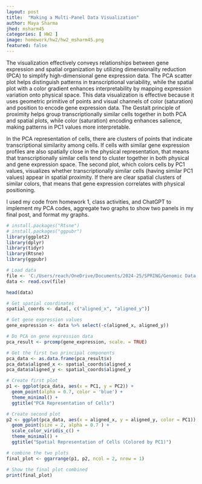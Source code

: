 ```yaml
---
layout: post
title:  "Making a Multi-Panel Data Visualization"
author: Maya Sharma
jhed: msharm45
categories: [ HW2 ]
image: homework/hw2/hw2_msharm45.png
featured: false
---
```


The visualization effectively conveys relationships between gene expression and spatial organization by utilizing dimensionality reduction (PCA) to
simplify high-dimensional gene expression data. The PCA scatter plot helps distinguish patterns in transcriptional variability, while the spatial 
plot with a color gradient enhances interpretability by mapping expression variation onto physical space. This data visualization is effective because 
it uses geometric primitive of points and visual channels of color (saturation) and position to encode gene expression data. The Gestalt principle of proximity 
helps group transcriptionally similar cells together in both PCA and spatial plots, while color (saturation) encoding enhances salience, making patterns 
in PC1 values more interpretable. 

In the PCA representation of cells, there are clusters of points that indicate transcriptional similarity among cells. 
If cells with similar gene expression profiles are also spatially close in the physical representation, that means 
that transcriptionally similar cells tend to cluster together in both physical and gene expression space. The second plot, 
which colors cells by PC1 values, visualizes whether transcriptionally similar cells (having similar PC1 values) appear in spatial proximity. 
If there are clear spatial clusters of similar colors, that means that gene expression correlates with physical positioning.

I used my code from homework 1, class activities, and ChatGPT to implement my PCA codes, aggregate two graphs to show two panels in my final post, and format my graphs.


```r
# install.packages("Rtsne")
# install.packages("ggpubr")
library(ggplot2)
library(dplyr)
library(tidyr)
library(Rtsne)
library(ggpubr)

# Load data
file <- 'C:/Users/reach/OneDrive/Documents/2024-25/SPRING/Genomic Data Visualization/genomic-data-visualization-2025/data/pikachu.csv.gz'
data <- read.csv(file)

head(data)

# Get spatial coordinates
spatial_coords <- data[, c("aligned_x", "aligned_y")]

# Get gene expression values 
gene_expression <- data %>% select(-c(aligned_x, aligned_y))

# Do PCA on gene expression data
pca_result <- prcomp(gene_expression, scale. = TRUE)

# Get the first two principal components
pca_data <- as.data.frame(pca_result$x)
pca_data$aligned_x <- spatial_coords$aligned_x
pca_data$aligned_y <- spatial_coords$aligned_y

# Create first plot
p1 <- ggplot(pca_data, aes(x = PC1, y = PC2)) +
  geom_point(alpha = 0.7, color = 'blue') +
  theme_minimal() +
  ggtitle("PCA Representation of Cells")

# Create second plot
p2 <- ggplot(pca_data, aes(x = aligned_x, y = aligned_y, color = PC1)) +
  geom_point(size = 2, alpha = 0.7 ) +
  scale_color_viridis_c() +
  theme_minimal() +
  ggtitle("Spatial Representation of Cells (Colored by PC1)")

# combine the two plots
final_plot <- ggarrange(p1, p2, ncol = 2, nrow = 1)

# Show the final plot combined
print(final_plot)

```

